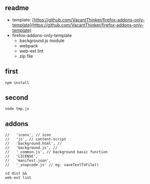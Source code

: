 
## readme
 - template: [https://github.com/VacantThinker/firefox-addons-only-template](https://github.com/VacantThinker/firefox-addons-only-template)
 - firefox-addons-only-template
   - background.js module
   - webpack
   - web-ext lint
   - zip file


## first
```shell
npm install
```

## second
```shell
node tmp.js
```

## addons
```text
//   'icons', // icon
//   'js', // content-script
//   'background.html', //
//   'background.js', //
//   '_common.js', // background basic function
//   'LICENSE',
//   'manifest.json',
//   '_snapcode.js' // eg: saveTextToFile()
```

```shell
cd dist && 
web-ext lint

```
